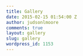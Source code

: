 ```yaml
---
title: Gallery
date: 2015-02-15 01:54:00 Z
author: judsonlmoore
comments: true
layout: gallery
slug: gallery
wordpress_id: 1153
---
```


